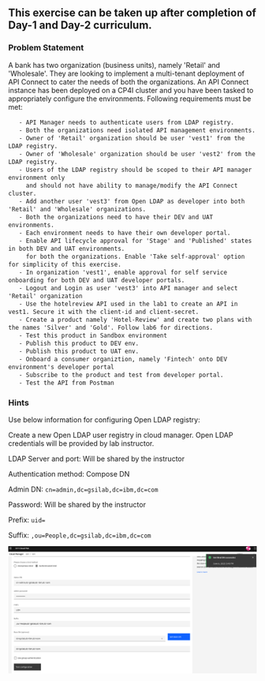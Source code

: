 ## This exercise can be taken up after completion of Day-1 and Day-2 curriculum.

### Problem Statement

A bank has two organization (business units), namely 'Retail' and 'Wholesale'. They are looking to implement a multi-tenant deployment of API Connect to cater the needs of both the organizations. An API Connect instance has been deployed on a CP4I cluster and you have been tasked to appropriately configure the environments. Following requirements must be met:
      
       - API Manager needs to authenticate users from LDAP registry.
       - Both the organizations need isolated API management environments.
       - Owner of 'Retail' organization should be user 'vest1' from the LDAP registry.
       - Owner of 'Wholesale' organization should be user 'vest2' from the LDAP registry.
       - Users of the LDAP registry should be scoped to their API manager environment only 
         and should not have ability to manage/modify the API Connect cluster.
       - Add another user 'vest3' from Open LDAP as developer into both 'Retail' and 'Wholesale' organizations.
       - Both the organizations need to have their DEV and UAT environments.
       - Each environment needs to have their own developer portal.
       - Enable API lifecycle approval for 'Stage' and 'Published' states in both DEV and UAT environments. 
         for both the organizations. Enable 'Take self-approval' option for simplicity of this exercise.
       - In organization 'vest1', enable approval for self service onboarding for both DEV and UAT developer portals.
       - Logout and Login as user 'vest3' into API manager and select 'Retail' organization
       - Use the hotelreview API used in the lab1 to create an API in vest1. Secure it with the client-id and client-secret.
       - Create a product namely 'Hotel-Review' and create two plans with the names 'Silver' and 'Gold'. Follow lab6 for directions.
       - Test this product in Sandbox environment
       - Publish this product to DEV env.
       - Publish this product to UAT env.
       - Onboard a consumer organiztion, namely 'Fintech' onto DEV environment's developer portal
       - Subscribe to the product and test from developer portal.
       - Test the API from Postman
       




### Hints
Use below information for configuring Open LDAP registry:

Create a new Open LDAP user registry in cloud manager. Open LDAP credentials will be provided by lab instructor. 

LDAP Server and port: Will be shared by the instructor
      
Authentication method: Compose DN
      
Admin DN: `cn=admin,dc=gsilab,dc=ibm,dc=com`
      
Password: Will be shared by the instructor
      
Prefix: `uid=`
      
Suffix: `,ou=People,dc=gsilab,dc=ibm,dc=com`
      

![](images/open_ldap_config.png)

